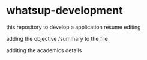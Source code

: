# whatsup-development
this repository to develop a application
resume editing


adding the objective /summary to the file

additing the academics details
